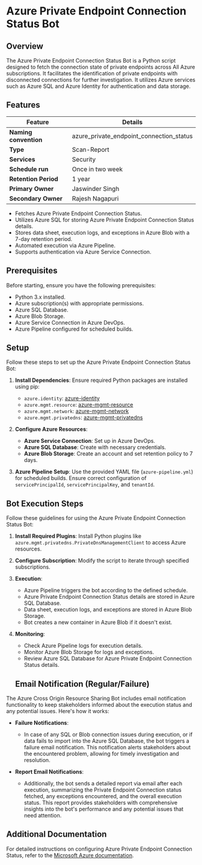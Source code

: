 # Azure Private Endpoint Connection Status Bot

## Overview
The Azure Private Endpoint Connection Status Bot is a Python script designed to fetch the connection state of private endpoints across All Azure subscriptions. It facilitates the identification of private endpoints with disconnected connections for further investigation. It utilizes Azure services such as Azure SQL and Azure Identity for authentication and data storage.

## Features

| Feature              | Details                                                 |
|----------------------|---------------------------------------------------------|
| **Naming convention**| azure_private_endpoint_connection_status                |
| **Type**             | Scan-Report                                             |
| **Services**         | Security                                                |
| **Schedule run**     | Once in two week                                        |
| **Retention Period** | 1 year                                                  |
| **Primary Owner**    | Jaswinder Singh                                         |
| **Secondary Owner**  | Rajesh Nagapuri                                         |

- Fetches Azure Private Endpoint Connection Status.
- Utilizes Azure SQL for storing Azure Private Endpoint Connection Status details.
- Stores data sheet, execution logs, and exceptions in Azure Blob with a 7-day retention period.
- Automated execution via Azure Pipeline.
- Supports authentication via Azure Service Connection.

## Prerequisites
Before starting, ensure you have the following prerequisites:

- Python 3.x installed.
- Azure subscription(s) with appropriate permissions.
- Azure SQL Database.
- Azure Blob Storage.
- Azure Service Connection in Azure DevOps.
- Azure Pipeline configured for scheduled builds.

## Setup
Follow these steps to set up the Azure Private Endpoint Connection Status Bot:

1. **Install Dependencies**: Ensure required Python packages are installed using pip:
   - `azure.identity`: [azure-identity](https://pypi.org/project/azure-identity)
   - `azure.mgmt.resource`: [azure-mgmt-resource](https://pypi.org/project/azure-mgmt-resource)
   - `azure.mgmt.network`: [azure-mgmt-network](https://pypi.org/project/azure-mgmt-network)
   - `azure.mgmt.privatedns`: [azure-mgmt-privatedns](https://pypi.org/project/azure-mgmt-privatedns)


2. **Configure Azure Resources**:
   - **Azure Service Connection**: Set up in Azure DevOps.
   - **Azure SQL Database**: Create with necessary credentials.
   - **Azure Blob Storage**: Create an account and set retention policy to 7 days.
   
3. **Azure Pipeline Setup**: Use the provided YAML file (`azure-pipeline.yml`) for scheduled builds. Ensure correct configuration of `servicePrincipalId`, `servicePrincipalKey`, and `tenantId`.

## Bot Execution Steps
Follow these guidelines for using the Azure Private Endpoint Connection Status Bot:

1. **Install Required Plugins**: Install Python plugins like `azure.mgmt.privatedns.PrivateDnsManagementClient` to access Azure resources.

2. **Configure Subscription**: Modify the script to iterate through specified subscriptions.

3. **Execution**:
   - Azure Pipeline triggers the bot according to the defined schedule.
   - Azure Private Endpoint Connection Status details are stored in Azure SQL Database.
   - Data sheet, execution logs, and exceptions are stored in Azure Blob Storage.
   - Bot creates a new container in Azure Blob if it doesn't exist.

4. **Monitoring**:
   - Check Azure Pipeline logs for execution details.
   - Monitor Azure Blob Storage for logs and exceptions.
   - Review Azure SQL Database for Azure Private Endpoint Connection Status details.

   ## Email Notification (Regular/Failure)
The Azure Cross Origin Resource Sharing Bot includes email notification functionality to keep stakeholders informed about the execution status and any potential issues. Here's how it works:

- **Failure Notifications**: 
  - In case of any SQL or Blob connection issues during execution, or if data fails to import into the Azure SQL Database, the bot triggers a failure email notification. This notification alerts stakeholders about the encountered problem, allowing for timely investigation and resolution.

- **Report Email Notifications**: 
  - Additionally, the bot sends a detailed report via email after each execution, summarizing the Private Endpoint Connection status fetched, any exceptions encountered, and the overall execution status. This report provides stakeholders with comprehensive insights into the bot's performance and any potential issues that need attention.

## Additional Documentation
For detailed instructions on configuring Azure Private Endpoint Connection Status, refer to the [Microsoft Azure documentation](https://learn.microsoft.com/en-us/azure/private-link/manage-private-endpoint?tabs=manage-private-link-powershell#private-endpoint-connections).


